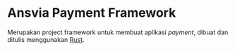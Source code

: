 Ansvia Payment Framework
============================

Merupakan project framework untuk membuat aplikasi _payment_, dibuat dan ditulis menggunakan [Rust](https://rust-lang.org).
